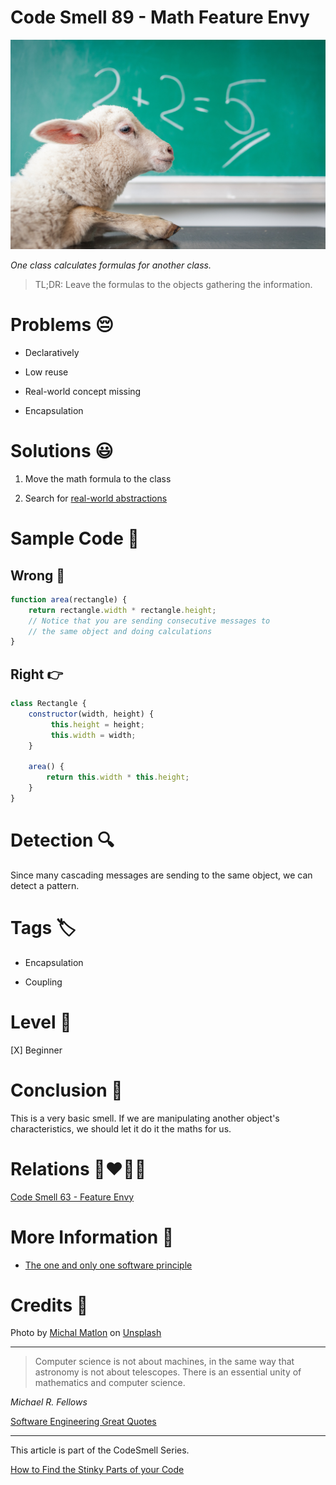 # Code Smell 89 - Math Feature Envy

![Code Smell 89 - Math Feature Envy](Code%20Smell%2089%20-%20Math%20Feature%20Envy.jpg)

*One class calculates formulas for another class.*

> TL;DR: Leave the formulas to the objects gathering the information.

# Problems 😔 

- Declaratively

- Low reuse

- Real-world concept missing

- Encapsulation

# Solutions 😃

1. Move the math formula to the class

2. Search for [real-world abstractions](https://github.com/mcsee/Software-Design-Articles/tree/main/Articles/Theory/The%20One%20and%20Only%20Software%20Design%20Principle/readme.md)

# Sample Code 📖

## Wrong 🚫

<!-- [Gist Url](https://gist.github.com/mcsee/4b3483f5be825913df7a6c709efebdbc) -->

```javascript
function area(rectangle) { 
    return rectangle.width * rectangle.height;
    // Notice that you are sending consecutive messages to
    // the same object and doing calculations
}
```

## Right 👉

<!-- [Gist Url](https://gist.github.com/mcsee/891b1df84cd9e0528fad2dae42322c54) -->

```javascript
class Rectangle {
    constructor(width, height) { 
         this.height = height;
         this.width = width;
    }
 
    area() {
        return this.width * this.height;
    }
}
```

# Detection 🔍

Since many cascading messages are sending to the same object, we can detect a pattern.

# Tags 🏷️

- Encapsulation

- Coupling

# Level 🔋

[X] Beginner

# Conclusion 🏁

This is a very basic smell. If we are manipulating another object's characteristics, we should let it do it the maths for us.

# Relations 👩‍❤️‍💋‍👨

[Code Smell 63 - Feature Envy](https://github.com/mcsee/Software-Design-Articles/tree/main/Articles/Code%20Smells/Code%20Smell%2063%20-%20Feature%20Envy/readme.md)

# More Information 📕

- [The one and only one software principle](https://github.com/mcsee/Software-Design-Articles/tree/main/Articles/Theory/The%20One%20and%20Only%20Software%20Design%20Principle/readme.md)

# Credits 🙏

Photo by [Michal Matlon](https://unsplash.com/@michalmatlon) on [Unsplash](https://unsplash.com/s/photos/math)
  
* * *

> Computer science is not about machines, in the same way that astronomy is not about telescopes. There is an essential unity of mathematics and computer science.

_Michael R. Fellows_
 
[Software Engineering Great Quotes](https://github.com/mcsee/Software-Design-Articles/tree/main/Articles/Quotes/Software%20Engineering%20Great%20Quotes/readme.md)

* * *

This article is part of the CodeSmell Series.

[How to Find the Stinky Parts of your Code](https://github.com/mcsee/Software-Design-Articles/tree/main/Articles/Code%20Smells/How%20to%20Find%20the%20Stinky%20parts%20of%20your%20Code/readme.md)